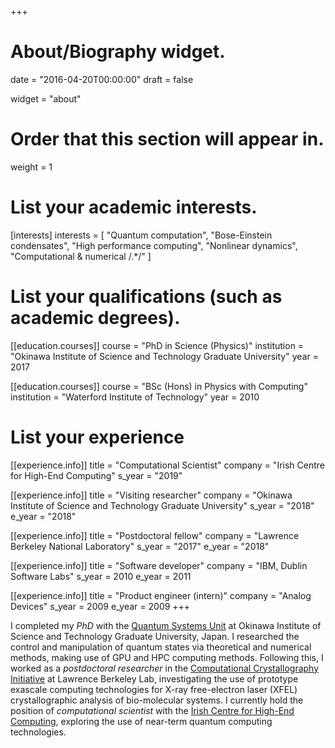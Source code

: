 +++
# About/Biography widget.

date = "2016-04-20T00:00:00"
draft = false

widget = "about"

# Order that this section will appear in.
weight = 1

# List your academic interests.
[interests]
  interests = [
    "Quantum computation",
    "Bose-Einstein condensates",
    "High performance computing",
    "Nonlinear dynamics",
    "Computational & numerical /.*/"
  ]

# List your qualifications (such as academic degrees).
[[education.courses]]
  course = "PhD in Science (Physics)"
  institution = "Okinawa Institute of Science and Technology Graduate University"
  year = 2017

[[education.courses]]
  course = "BSc (Hons) in Physics with Computing"
  institution = "Waterford Institute of Technology"
  year = 2010

# List your experience
[[experience.info]]
  title = "Computational Scientist"
  company = "Irish Centre for High-End Computing"
  s_year = "2019"

[[experience.info]]
  title = "Visiting researcher"
  company = "Okinawa Institute of Science and Technology Graduate University"
  s_year = "2018"
  e_year = "2018"

[[experience.info]]
  title = "Postdoctoral fellow"
  company = "Lawrence Berkeley National Laboratory"
  s_year = "2017"
  e_year = "2018"


[[experience.info]]
  title = "Software developer"
  company = "IBM, Dublin Software Labs"
  s_year = 2010
  e_year = 2011

[[experience.info]]
  title = "Product engineer (intern)"
  company = "Analog Devices"
  s_year = 2009
  e_year = 2009
+++

I completed my *PhD* with the [Quantum Systems Unit](https://groups.oist.jp/qsu) at Okinawa Institute of Science and Technology Graduate University, Japan. I researched the control and manipulation of quantum states via theoretical and numerical methods, making use of GPU and HPC computing methods. Following this, I worked as a *postdoctoral researcher* in the [Computational Crystallography Initiative](cci.lbl.gov) at Lawrence Berkeley Lab, investigating the use of prototype exascale computing technologies for X-ray free-electron laser (XFEL) crystallographic analysis of bio-molecular systems. I currently hold the position of *computational scientist* with the [Irish Centre for High-End Computing](http://ichec.ie/), exploring the use of near-term quantum computing technologies.
